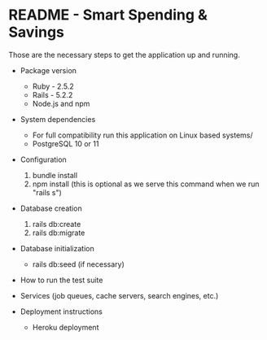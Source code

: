 # README - Smart Spending & Savings

Those are the necessary steps to get the application up and running.

* Package version
    * Ruby - 2.5.2
    * Rails - 5.2.2
    * Node.js and npm

* System dependencies
    * For full compatibility run this application on Linux based systems/
    * PostgreSQL 10 or 11

* Configuration
    1. bundle install
    2. npm install (this is optional as we serve this command when we run "rails s")

* Database creation
    1. rails db:create
    2. rails db:migrate

* Database initialization
    * rails db:seed (if necessary)

* How to run the test suite

* Services (job queues, cache servers, search engines, etc.)

* Deployment instructions
    * Heroku deployment
